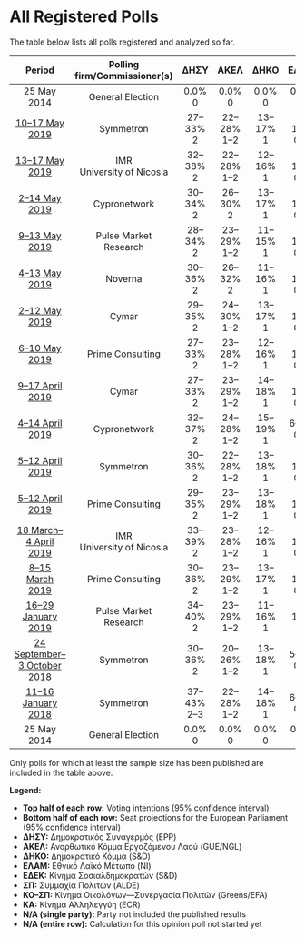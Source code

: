 # All Registered Polls

The table below lists all polls registered and analyzed so far.

| Period     | Polling firm/Commissioner(s) | ΔΗΣΥ | ΑΚΕΛ | ΔΗΚΟ | ΕΛΑΜ | ΕΔΕΚ | ΣΠ | ΚΟ–ΣΠ | ΚΑ |
|:----------:|:----------------------------:|:--:|:--:|:--:|:--:|:--:|:--:|:--:|:--:|
| 25 May 2014 | General Election | 0.0% <br> 0 | 0.0% <br> 0 | 0.0% <br> 0 | 0.0% <br> 0 | 0.0% <br> 0 | 0.0% <br> 0 | 0.0% <br> 0 | 0.0% <br> 0 |
| [10–17 May 2019](2019-05-17-Symmetron.html) | Symmetron | 27–33% <br> 2 | 22–28% <br> 1–2 | 13–17% <br> 1 | 7–11% <br> 0–1 | 6–10% <br> 0–1 | N/A <br> N/A | 5–8% <br> 0 | N/A <br> N/A |
| [13–17 May 2019](2019-05-17-IMR.html) | IMR <br> University of Nicosia | 32–38% <br> 2 | 22–28% <br> 1–2 | 12–16% <br> 1 | 6–10% <br> 0–1 | 6–10% <br> 0–1 | N/A <br> N/A | 4–7% <br> 0 | N/A <br> N/A |
| [2–14 May 2019](2019-05-14-Cypronetwork.html) | Cypronetwork | 30–34% <br> 2 | 26–30% <br> 2 | 13–17% <br> 1 | 7–10% <br> 0–1 | 7–10% <br> 0–1 | N/A <br> N/A | 5–7% <br> 0 | N/A <br> N/A |
| [9–13 May 2019](2019-05-13-PulseMarketResearch.html) | Pulse Market Research | 28–34% <br> 2 | 23–29% <br> 1–2 | 11–15% <br> 1 | 7–11% <br> 0–1 | 6–10% <br> 0–1 | N/A <br> N/A | 5–8% <br> 0 | N/A <br> N/A |
| [4–13 May 2019](2019-05-13-Noverna.html) | Noverna | 30–36% <br> 2 | 26–32% <br> 2 | 11–16% <br> 1 | 6–10% <br> 0–1 | 5–9% <br> 0–1 | N/A <br> N/A | 3–6% <br> 0 | N/A <br> N/A |
| [2–12 May 2019](2019-05-12-Cymar.html) | Cymar | 29–35% <br> 2 | 24–30% <br> 1–2 | 13–17% <br> 1 | 6–10% <br> 0–1 | 4–7% <br> 0 | N/A <br> N/A | 2–4% <br> 0 | N/A <br> N/A |
| [6–10 May 2019](2019-05-10-PrimeConsulting.html) | Prime Consulting | 27–33% <br> 2 | 23–28% <br> 1–2 | 12–16% <br> 1 | 7–11% <br> 0–1 | 7–10% <br> 0–1 | N/A <br> N/A | 5–8% <br> 0 | N/A <br> N/A |
| [9–17 April 2019](2019-04-17-Cymar.html) | Cymar | 27–33% <br> 2 | 23–29% <br> 1–2 | 14–18% <br> 1 | 7–11% <br> 0–1 | 6–9% <br> 0–1 | N/A <br> N/A | 3–5% <br> 0 | N/A <br> N/A |
| [4–14 April 2019](2019-04-14-Cypronetwork.html) | Cypronetwork | 32–37% <br> 2 | 24–28% <br> 1–2 | 15–19% <br> 1 | 6–8% <br> 0–1 | 6–8% <br> 0–1 | N/A <br> N/A | 5–7% <br> 0–1 | N/A <br> N/A |
| [5–12 April 2019](2019-04-12-Symmetron.html) | Symmetron | 30–36% <br> 2 | 22–28% <br> 1–2 | 13–18% <br> 1 | 7–11% <br> 0–1 | 6–9% <br> 0–1 | N/A <br> N/A | 4–7% <br> 0 | N/A <br> N/A |
| [5–12 April 2019](2019-04-12-PrimeConsulting.html) | Prime Consulting | 29–35% <br> 2 | 23–29% <br> 1–2 | 13–18% <br> 1 | 7–11% <br> 0–1 | 6–10% <br> 0–1 | N/A <br> N/A | 3–6% <br> 0 | N/A <br> N/A |
| [18 March–4 April 2019](2019-04-04-IMR.html) | IMR <br> University of Nicosia | 33–39% <br> 2 | 23–28% <br> 1–2 | 12–16% <br> 1 | 8–11% <br> 0–1 | 6–9% <br> 0–1 | N/A <br> N/A | 2–4% <br> 0 | N/A <br> N/A |
| [8–15 March 2019](2019-03-15-PrimeConsulting.html) | Prime Consulting | 30–36% <br> 2 | 23–29% <br> 1–2 | 13–17% <br> 1 | 6–10% <br> 0–1 | 6–10% <br> 0–1 | N/A <br> N/A | 3–5% <br> 0 | N/A <br> N/A |
| [16–29 January 2019](2019-01-29-PulseMarketResearch.html) | Pulse Market Research | 34–40% <br> 2 | 23–29% <br> 1–2 | 11–16% <br> 1 | 9–13% <br> 1 | 5–8% <br> 0–1 | N/A <br> N/A | 1–3% <br> 0 | N/A <br> N/A |
| [24 September–3 October 2018](2018-10-03-Symmetron.html) | Symmetron | 30–36% <br> 2 | 20–26% <br> 1–2 | 13–18% <br> 1 | 5–8% <br> 0–1 | 4–7% <br> 0–1 | 1–3% <br> 0 | 5–8% <br> 0–1 | 2–4% <br> 0 |
| [11–16 January 2018](2018-01-16-Symmetron.html) | Symmetron | 37–43% <br> 2–3 | 22–28% <br> 1–2 | 14–18% <br> 1 | 6–9% <br> 0–1 | 4–7% <br> 0 | 2–4% <br> 0 | 1–3% <br> 0 | 1–3% <br> 0 |
| 25 May 2014 | General Election | 0.0% <br> 0 | 0.0% <br> 0 | 0.0% <br> 0 | 0.0% <br> 0 | 0.0% <br> 0 | 0.0% <br> 0 | 0.0% <br> 0 | 0.0% <br> 0 |

Only polls for which at least the sample size has been published are included in the table above.

**Legend:**
+ **Top half of each row:** Voting intentions (95% confidence interval)
+ **Bottom half of each row:** Seat projections for the European Parliament (95% confidence interval)
+ **ΔΗΣΥ:** Δημοκρατικός Συναγερμός (EPP)
+ **ΑΚΕΛ:** Ανορθωτικό Κόμμα Εργαζόμενου Λαού (GUE/NGL)
+ **ΔΗΚΟ:** Δημοκρατικό Κόμμα (S&D)
+ **ΕΛΑΜ:** Εθνικό Λαϊκό Μέτωπο (NI)
+ **ΕΔΕΚ:** Κίνημα Σοσιαλδημοκρατών (S&D)
+ **ΣΠ:** Συμμαχία Πολιτών (ALDE)
+ **ΚΟ–ΣΠ:** Κίνημα Οικολόγων—Συνεργασία Πολιτών (Greens/EFA)
+ **ΚΑ:** Κίνημα Αλληλεγγύη (ECR)
+ **N/A (single party):** Party not included the published results
+ **N/A (entire row):** Calculation for this opinion poll not started yet

